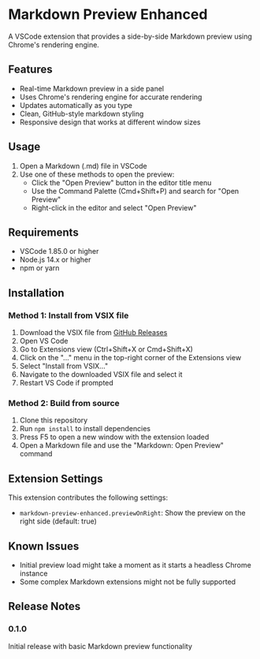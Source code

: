 # Markdown Preview Enhanced

A VSCode extension that provides a side-by-side Markdown preview using Chrome's rendering engine.

## Features

- Real-time Markdown preview in a side panel
- Uses Chrome's rendering engine for accurate rendering
- Updates automatically as you type
- Clean, GitHub-style markdown styling
- Responsive design that works at different window sizes

## Usage

1. Open a Markdown (.md) file in VSCode
2. Use one of these methods to open the preview:
   - Click the "Open Preview" button in the editor title menu
   - Use the Command Palette (Cmd+Shift+P) and search for "Open Preview"
   - Right-click in the editor and select "Open Preview"

## Requirements

- VSCode 1.85.0 or higher
- Node.js 14.x or higher
- npm or yarn

## Installation

### Method 1: Install from VSIX file

1. Download the VSIX file from [GitHub Releases](https://github.com/tomorrow56/markdown-preview-extension/releases)
2. Open VS Code
3. Go to Extensions view (Ctrl+Shift+X or Cmd+Shift+X)
4. Click on the "..." menu in the top-right corner of the Extensions view
5. Select "Install from VSIX..."
6. Navigate to the downloaded VSIX file and select it
7. Restart VS Code if prompted

### Method 2: Build from source

1. Clone this repository
2. Run `npm install` to install dependencies
3. Press F5 to open a new window with the extension loaded
4. Open a Markdown file and use the "Markdown: Open Preview" command

## Extension Settings

This extension contributes the following settings:

* `markdown-preview-enhanced.previewOnRight`: Show the preview on the right side (default: true)

## Known Issues

- Initial preview load might take a moment as it starts a headless Chrome instance
- Some complex Markdown extensions might not be fully supported

## Release Notes

### 0.1.0

Initial release with basic Markdown preview functionality
